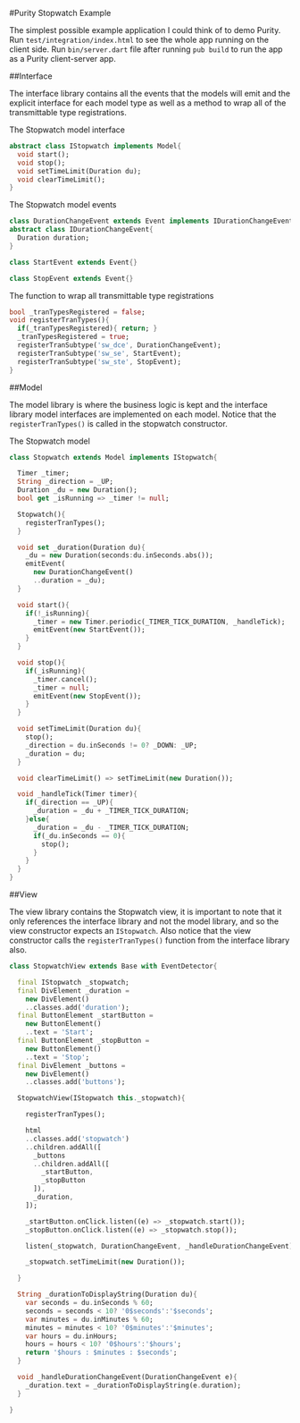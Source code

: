 #Purity Stopwatch Example

The simplest possible example application I could think of to demo Purity.
Run `test/integration/index.html` to see the whole app running on the client side.
Run `bin/server.dart` file after running `pub build` to run the app as a Purity
client-server app.

##Interface

The interface library contains all the events that the models will emit and the explicit interface for each model type as well as a method to wrap all of the transmittable type registrations.

The Stopwatch model interface
```dart
abstract class IStopwatch implements Model{
  void start();
  void stop();
  void setTimeLimit(Duration du);
  void clearTimeLimit();
}
```

The Stopwatch model events
```dart
class DurationChangeEvent extends Event implements IDurationChangeEvent{}
abstract class IDurationChangeEvent{
  Duration duration;
}

class StartEvent extends Event{}

class StopEvent extends Event{}
```

The function to wrap all transmittable type registrations
```dart
bool _tranTypesRegistered = false;
void registerTranTypes(){
  if(_tranTypesRegistered){ return; }
  _tranTypesRegistered = true;
  registerTranSubtype('sw_dce', DurationChangeEvent);
  registerTranSubtype('sw_se', StartEvent);
  registerTranSubtype('sw_ste', StopEvent);
}
```

##Model

The model library is where the business logic is kept and the interface library model interfaces are implemented on each model. Notice that the `registerTranTypes()` is called in the stopwatch constructor.

The Stopwatch model
```dart
class Stopwatch extends Model implements IStopwatch{

  Timer _timer;
  String _direction = _UP;
  Duration _du = new Duration();
  bool get _isRunning => _timer != null;

  Stopwatch(){
    registerTranTypes();
  }

  void set _duration(Duration du){
    _du = new Duration(seconds:du.inSeconds.abs());
    emitEvent(
      new DurationChangeEvent()
      ..duration = _du);
  }

  void start(){
    if(!_isRunning){
      _timer = new Timer.periodic(_TIMER_TICK_DURATION, _handleTick);
      emitEvent(new StartEvent());
    }
  }

  void stop(){
    if(_isRunning){
      _timer.cancel();
      _timer = null;
      emitEvent(new StopEvent());
    }
  }

  void setTimeLimit(Duration du){
    stop();
    _direction = du.inSeconds != 0? _DOWN: _UP;
    _duration = du;
  }

  void clearTimeLimit() => setTimeLimit(new Duration());

  void _handleTick(Timer timer){
    if(_direction == _UP){
      _duration = _du + _TIMER_TICK_DURATION;
    }else{
      _duration = _du - _TIMER_TICK_DURATION;
      if(_du.inSeconds == 0){
        stop();
      }
    }
  }
}
```

##View

The view library contains the Stopwatch view, it is important to note that it only references the interface library and not the model library, and so the view constructor expects an `IStopwatch`. Also notice that the view constructor calls the `registerTranTypes()` function from the interface library also.

```dart
class StopwatchView extends Base with EventDetector{

  final IStopwatch _stopwatch;
  final DivElement _duration =
    new DivElement()
    ..classes.add('duration');
  final ButtonElement _startButton =
    new ButtonElement()
    ..text = 'Start';
  final ButtonElement _stopButton =
    new ButtonElement()
    ..text = 'Stop';
  final DivElement _buttons =
    new DivElement()
    ..classes.add('buttons');

  StopwatchView(IStopwatch this._stopwatch){

    registerTranTypes();

    html
    ..classes.add('stopwatch')
    ..children.addAll([
      _buttons
      ..children.addAll([
        _startButton,
        _stopButton
      ]),
      _duration,
    ]);

    _startButton.onClick.listen((e) => _stopwatch.start());
    _stopButton.onClick.listen((e) => _stopwatch.stop());

    listen(_stopwatch, DurationChangeEvent, _handleDurationChangeEvent);

    _stopwatch.setTimeLimit(new Duration());

  }

  String _durationToDisplayString(Duration du){
    var seconds = du.inSeconds % 60;
    seconds = seconds < 10? '0$seconds':'$seconds';
    var minutes = du.inMinutes % 60;
    minutes = minutes < 10? '0$minutes':'$minutes';
    var hours = du.inHours;
    hours = hours < 10? '0$hours':'$hours';
    return '$hours : $minutes : $seconds';
  }

  void _handleDurationChangeEvent(DurationChangeEvent e){
    _duration.text = _durationToDisplayString(e.duration);
  }

}
```
